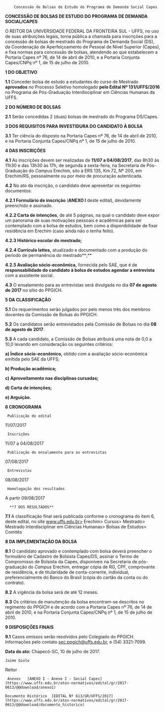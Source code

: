         Concessão de Bolsas de Estudo do Programa de Demanda Social Capes  

**CONCESSÃO DE BOLSAS DE ESTUDO DO PROGRAMA DE DEMANDA SOCIAL/CAPES**

  

 O REITOR DA UNIVERSIDADE FEDERAL DA FRONTEIRA SUL - UFFS, no uso de suas atribuições legais, torna pública a chamada para inscrições para a concessão de bolsas de mestrado do Programa de Demanda Social (DS), da Coordenação de Aperfeiçoamento de Pessoal de Nível Superior (Capes), e fixa normas para concessão de bolsas, atendendo ao que estabelecem a Portaria Capes nº 76, de 14 de abril de 2010, e a Portaria Conjunta Capes/CNPq nº 1, de 15 de julho de 2010.

  

 **1 DO OBJETIVO**

 **1.1** Conceder bolsa de estudo a estudantes do curso de Mestrado **aprovados** no Processo Seletivo homologado **pelo Edital Nº 131/UFFS/2016** no Programa de Pós-Graduação Interdisciplinar em Ciências Humanas da UFFS.

  **2 DO NÚMERO DE BOLSAS**

 **2.1** Serão concedidas 2 (duas) bolsas de mestrado do Programa DS/Capes.

  **3 DOS REQUISITOS PARA INVESTIDURA DO CANDIDATO À BOLSA**

 **3.1** Ter ciência do disposto na Portaria Capes nº 76, de 14 de abril de 2010, e na Portaria Conjunta Capes/CNPq nº 1, de 15 de julho de 2010.

  **4 DAS INSCRIÇÕES**

 **4.1** As inscrições devem ser realizadas de **11/07 a 04/08/2017**, das 8h30 às 11h30 e das 13h30 às 17h, de segunda a sexta-feira, na Secretaria de Pós-Graduação do *Campus* Erechim, sito à ERS 135, Km 72, Nº 200, em Erechim/RS, pessoalmente ou por meio de procuração autenticada.

 **4.2** No ato da inscrição, o candidato deve apresentar os seguintes documentos:

 **4.2.1 Formulário de inscrição** (**ANEXO I** deste edital), devidamente preenchido e assinado.

 **4.2.2 Carta de intenções**, de até 5 páginas, na qual o candidato deve expor um panorama de suas motivações pessoais e acadêmicas para ser contemplado com a bolsa de estudos, bem como a disponibilidade de fixar residência em Erechim (caso ainda não o tenha feito).

 **4.2.3 Histórico escolar do mestrado;**

 **4.2.4 Currículo lattes,** atualizado e documentado com a produção do período de permanência do mestrado**;**

 **4.2.5 Avaliação sócio-econômica,** fornecida pelo SAE, que é de **responsabilidade do candidato à bolsa de estudos agendar a entrevista** com a assistente social.

 **4.3** O ensalamento para as entrevistas será divulgada no dia **07 de agosto de 2017** no sítio do PPGICH.

  **5 DA CLASSIFICAÇÃO**

 **5.1** Os requerimentos serão julgados por pelo menos três dos membros docentes da Comissão de Bolsas do PPGICH.

 **5.2** Os candidatos serão entrevistados pela Comissão de Bolsas no dia **08 de agosto de 2017**.

 **5.3** A cada candidato, a Comissão de Bolsas atribuirá uma nota de 0,0 a 10,0 levando em consideração os seguintes critérios:

 **a) Índice sócio-econômico,** obtido com a avaliação sócio-econômica emitida pelo SAE da UFFS;

 **b) Produção acadêmica;**

 **c) Aproveitamento nas disciplinas cursadas;**

 **d) Carta de intenções;**

 **e) Arguição.**

  **6 CRONOGRAMA**

     Publicação do edital

   11/07/2017

     Inscrições

   11/07 a 04/08/2017

     Publicação do ensalamento para as entrevistas

   07/08/2017

     Entrevistas

   08/08/2017

     Homologação dos resultados

   A partir 09/08/2017

      **7 DOS RESULTADOS**

 **7.1** A classificação final será publicada conforme o cronograma do item 6, deste edital, no site www.uffs.edu.br> Erechim> Cursos> Mestrado> Mestrado Interdisciplinar em Ciências Humanas> Bolsas de Estudos> Comitês

  **8 DA IMPLEMENTAÇÃO DA BOLSA**

 **8.1** O candidato aprovado e contemplado com bolsa deverá preencher o formulário de Cadastro de Bolsista Capes/DS, assinar o Termo de Compromisso de Bolsista da Capes, disponíveis na Secretaria de pós-graduação do *Campus* Erechim, entregar cópia de RG, CPF, comprovante de residência, e de titularidade de conta-corrente, individual, preferencialmente do Banco do Brasil (cópia do cartão da conta ou do contrato).

 **8.2** A vigência da bolsa será de até 12 meses.

 **8.3** Os critérios de manutenção da bolsa encontram-se descritos no regimento do PPGICH e de acordo com a Portaria Capes nº 76, de 14 de abril de 2010, e na Portaria Conjunta Capes/CNPq nº 1, de 15 de julho de 2010.

  **9 DISPOSIÇÕES FINAIS**

 **9.1** Casos omissos serão resolvidos pelo Colegiado do PPGICH. Informações pelo contato sec.ppgich@uffs.edu.br, e (54) 3321-7099.

   **Data do ato:** Chapecó-SC, 10 de julho de 2017.   
 

    Jaime Giolo   
 Reitor 

     Anexos   [ANEXO I - Anexo I - Social Capes](https://www.uffs.edu.br/atos-normativos/edital/gr/2017-0613/@@download/anexo1)  

    Documento Histórico  [EDITAL Nº 613/GR/UFFS/2017](https://www.uffs.edu.br/atos-normativos/edital/gr/2017-0613/@@download/documento_historico)     
      